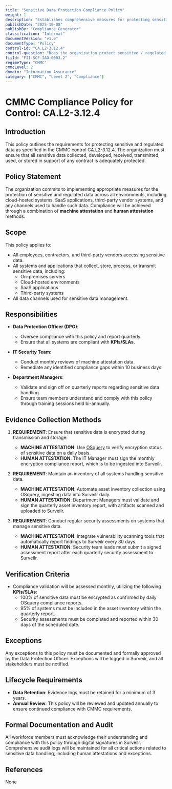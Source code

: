 ```yaml
---
title: "Sensitive Data Protection Compliance Policy"
weight: 1
description: "Establishes comprehensive measures for protecting sensitive data through machine and human attestations across all organizational systems and environments."
publishDate: "2025-10-08"
publishBy: "Compliance Generator"
classification: "Internal"
documentVersion: "v1.0"
documentType: "Policy"
control-id: "CA.L2-3.12.4"
control-question: "Does the organization protect sensitive / regulated data that is collected, developed, received, transmitted, used or stored in support of the performance of a contract?"
fiiId: "FII-SCF-IAO-0003.2"
regimeType: "CMMC"
cmmcLevel: 2
domain: "Information Assurance"
category: ["CMMC", "Level 2", "Compliance"]
---
```


# CMMC Compliance Policy for Control: CA.L2-3.12.4

## Introduction
This policy outlines the requirements for protecting sensitive and regulated data as specified in the CMMC control CA.L2-3.12.4. The organization must ensure that all sensitive data collected, developed, received, transmitted, used, or stored in support of any contract is adequately protected. 

## Policy Statement
The organization commits to implementing appropriate measures for the protection of sensitive and regulated data across all environments, including cloud-hosted systems, SaaS applications, third-party vendor systems, and any channels used to handle such data. Compliance will be achieved through a combination of **machine attestation** and **human attestation** methods.

## Scope
This policy applies to:
- All employees, contractors, and third-party vendors accessing sensitive data.
- All systems and applications that collect, store, process, or transmit sensitive data, including:
  - On-premises servers
  - Cloud-hosted environments
  - SaaS applications
  - Third-party systems
- All data channels used for sensitive data management.

## Responsibilities
- **Data Protection Officer (DPO)**: 
  - Oversee compliance with this policy and report quarterly.
  - Ensure that all systems are compliant with **KPIs/SLAs**.
  
- **IT Security Team**:
  - Conduct monthly reviews of machine attestation data.
  - Remediate any identified compliance gaps within 10 business days.

- **Department Managers**:
  - Validate and sign off on quarterly reports regarding sensitive data handling.
  - Ensure team members understand and comply with this policy through training sessions held bi-annually.

## Evidence Collection Methods
1. **REQUIREMENT**: Ensure that sensitive data is encrypted during transmission and storage.
   - **MACHINE ATTESTATION**: Use [OSquery](https://osquery.io/) to verify encryption status of sensitive data on a daily basis.
   - **HUMAN ATTESTATION**: The IT Manager must sign the monthly encryption compliance report, which is to be ingested into Surveilr.

2. **REQUIREMENT**: Maintain an inventory of all systems handling sensitive data.
   - **MACHINE ATTESTATION**: Automate asset inventory collection using OSquery, ingesting data into Surveilr daily.
   - **HUMAN ATTESTATION**: Department Managers must validate and sign the quarterly asset inventory report, with artifacts scanned and uploaded to Surveilr.

3. **REQUIREMENT**: Conduct regular security assessments on systems that manage sensitive data.
   - **MACHINE ATTESTATION**: Integrate vulnerability scanning tools that automatically report findings to Surveilr every 30 days.
   - **HUMAN ATTESTATION**: Security team leads must submit a signed assessment report after each quarterly security assessment to Surveilr.

## Verification Criteria
- Compliance validation will be assessed monthly, utilizing the following **KPIs/SLAs**:
  - 100% of sensitive data must be encrypted as confirmed by daily OSquery compliance reports.
  - 95% of systems must be included in the asset inventory within the quarterly report.
  - Security assessments must be completed and reported within 30 days of the scheduled date.

## Exceptions
Any exceptions to this policy must be documented and formally approved by the Data Protection Officer. Exceptions will be logged in Surveilr, and all stakeholders must be notified. 

## Lifecycle Requirements
- **Data Retention**: Evidence logs must be retained for a minimum of 3 years.
- **Annual Review**: This policy will be reviewed and updated annually to ensure continued compliance with CMMC requirements.

## Formal Documentation and Audit
All workforce members must acknowledge their understanding and compliance with this policy through digital signatures in Surveilr. Comprehensive audit logs will be maintained for all critical actions related to sensitive data handling, including human attestations and exceptions.

## References
None